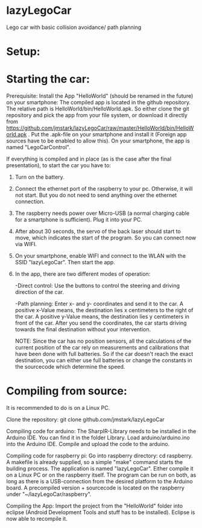 lazyLegoCar
===========

Lego car with basic collision avoidance/ path planning


Setup:
===========

Starting the car:
===========

Prerequisite:
Install the App "HelloWorld" (should be renamed in the future) on your smartphone: The compiled app is located in the github repository. The relative path is HelloWorld/bin/HelloWorld.apk. So either clone the git repository and pick the app from your file system, or download it directly from https://github.com/jmstark/lazyLegoCar/raw/master/HelloWorld/bin/HelloWorld.apk . Put the .apk-file on your smartphone and install it (Foreign app sources have to be enabled to allow this).
On your smartphone, the app is named "LegoCarControl".

If everything is compiled and in place (as is the case after the final presentation), to start the car you have to:

1. Turn on the battery.

2. Connect the ethernet port of the raspberry to your pc. Otherwise, it will not start. But you do not need to send anything over the ethernet connection.

3. The raspberry needs power over Micro-USB (a normal charging cable for a smartphone is sufficient). Plug it into your PC.

4. After about 30 seconds, the servo of the back laser should start to move, which indicates the start of the program. So you can connect now via WIFI.

5. On your smartphone, enable WIFI and connect to the WLAN with the SSID "lazyLegoCar". Then start the app.

6. In the app, there are two different modes of operation:

	-Direct control: Use the buttons to control the steering and driving direction of the car.

	-Path planning: Enter x- and y- coordinates and send it to the car. A positive x-Value means, the destination lies x centimeters to the right of the car. A positive y-Value means, the destination lies y centimeters in front of the car. After you send the coordinates, the car starts driving towards the final destination without your intervention. 

	NOTE: Since the car has no position sensors, all the calculations of the current position of the car rely on measurements and calibrations that have been done with full batteries. So if the car doesn't reach the exact destination, you can either use full batteries or change the constants in the sourcecode which determine the speed.


Compiling from source:
=================
It is recommended to do is on a Linux PC.

Clone the repository:
git clone github.com/jmstark/lazyLegoCar
 
Compiling code for arduino:
The SharpIR-Library needs to be installed in the Arduino IDE. You can find it in the folder Library.
Load arduino/arduino.ino into the Arduino IDE. Compile and upload the code to the arduino.

Compiling code for raspberry pi:
Go into raspberry directory: cd raspberry.
A makefile is already supplied, so a simple "make" command starts the building process. The application is named "lazyLegoCar".
Either compile it on a Linux PC or on the raspberry itself. The program can be run on both, as long as there is a USB-connection from the desired platform to the Arduino board. A precompiled version + sourcecode is located on the raspberry under "~/lazyLegoCar/raspberry".

Compiling the App:
Import the project from the "HelloWorld" folder into eclipse (Android Development Tools and stuff has to be installed).
Eclipse is now able to recompile it.